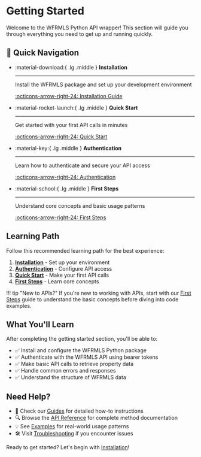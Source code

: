# Getting Started

Welcome to the WFRMLS Python API wrapper! This section will guide you through everything you need to get up and running quickly.

## 🚀 Quick Navigation

<div class="grid cards" markdown>

-   :material-download:{ .lg .middle } **Installation**

    ---

    Install the WFRMLS package and set up your development environment

    [:octicons-arrow-right-24: Installation Guide](installation.md)

-   :material-rocket-launch:{ .lg .middle } **Quick Start**

    ---

    Get started with your first API calls in minutes

    [:octicons-arrow-right-24: Quick Start](quickstart.md)

-   :material-key:{ .lg .middle } **Authentication**

    ---

    Learn how to authenticate and secure your API access

    [:octicons-arrow-right-24: Authentication](authentication.md)

-   :material-school:{ .lg .middle } **First Steps**

    ---

    Understand core concepts and basic usage patterns

    [:octicons-arrow-right-24: First Steps](first-steps.md)

</div>

## Learning Path

Follow this recommended learning path for the best experience:

1. **[Installation](installation.md)** - Set up your environment
2. **[Authentication](authentication.md)** - Configure API access  
3. **[Quick Start](quickstart.md)** - Make your first API calls
4. **[First Steps](first-steps.md)** - Learn core concepts

!!! tip "New to APIs?"
    If you're new to working with APIs, start with our [First Steps](first-steps.md) guide to understand the basic concepts before diving into code examples.

## What You'll Learn

After completing the getting started section, you'll be able to:

- ✅ Install and configure the WFRMLS Python package
- ✅ Authenticate with the WFRMLS API using bearer tokens
- ✅ Make basic API calls to retrieve property data
- ✅ Handle common errors and responses
- ✅ Understand the structure of WFRMLS data

## Need Help?

- 📖 Check our [Guides](../guides/) for detailed how-to instructions
- 🔍 Browse the [API Reference](../api/) for complete method documentation
- 💡 See [Examples](../examples/) for real-world usage patterns
- 🛠️ Visit [Troubleshooting](../guides/troubleshooting.md) if you encounter issues

Ready to get started? Let's begin with [Installation](installation.md)! 